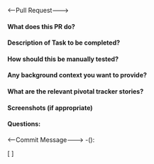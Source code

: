 <--Pull Request--->
#### What does this PR do?
#### Description of Task to be completed?
#### How should this be manually tested?
#### Any background context you want to provide?
#### What are the relevant pivotal tracker stories?
#### Screenshots (if appropriate)
#### Questions:


<--Commit Message--->
<issue ID>-<type>(<scope>): <subject>
<BLANK LINE>
<body>
<BLANK LINE>
[<status> <issue ID>]
